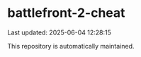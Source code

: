# battlefront-2-cheat

Last updated: 2025-06-04 12:28:15

This repository is automatically maintained.
